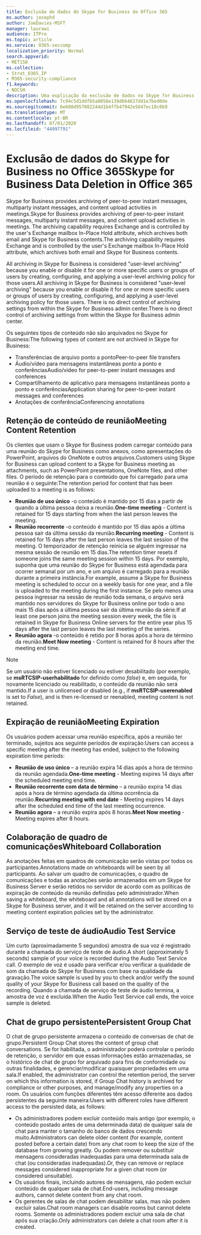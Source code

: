 ```yaml
---
title: Exclusão de dados do Skype for Business do Office 365
ms.author: josephd
author: JoeDavies-MSFT
manager: laurawi
audience: ITPro
ms.topic: article
ms.service: O365-seccomp
localization_priority: Normal
search.appverid:
- MET150
ms.collection:
- Strat_O365_IP
- M365-security-compliance
f1.keywords:
- NOCSH
description: Uma explicação da exclusão de dados no Skype for Business.
ms.openlocfilehash: 7c94c5d1ddfb5a8056e139d664627dd1e7bed0de
ms.sourcegitcommit: 6e608d957082244d1b4ffb47942e5847ec18c0b9
ms.translationtype: MT
ms.contentlocale: pt-BR
ms.lasthandoff: 07/01/2020
ms.locfileid: "44997791"
---
```

# <a name="skype-for-business-data-deletion-in-office-365"></a><span data-ttu-id="b03f7-103">Exclusão de dados do Skype for Business no Office 365</span><span class="sxs-lookup"><span data-stu-id="b03f7-103">Skype for Business Data Deletion in Office 365</span></span>

<span data-ttu-id="b03f7-104">Skype for Business provides archiving of peer-to-peer instant messages, multiparty instant messages, and content upload activities in meetings.</span><span class="sxs-lookup"><span data-stu-id="b03f7-104">Skype for Business provides archiving of peer-to-peer instant messages, multiparty instant messages, and content upload activities in meetings.</span></span> <span data-ttu-id="b03f7-105">The archiving capability requires Exchange and is controlled by the user's Exchange mailbox In-Place Hold attribute, which archives both email and Skype for Business contents.</span><span class="sxs-lookup"><span data-stu-id="b03f7-105">The archiving capability requires Exchange and is controlled by the user's Exchange mailbox In-Place Hold attribute, which archives both email and Skype for Business contents.</span></span>

<span data-ttu-id="b03f7-106">All archiving in Skype for Business is considered "user-level archiving" because you enable or disable it for one or more specific users or groups of users by creating, configuring, and applying a user-level archiving policy for those users.</span><span class="sxs-lookup"><span data-stu-id="b03f7-106">All archiving in Skype for Business is considered "user-level archiving" because you enable or disable it for one or more specific users or groups of users by creating, configuring, and applying a user-level archiving policy for those users.</span></span> <span data-ttu-id="b03f7-107">There is no direct control of archiving settings from within the Skype for Business admin center.</span><span class="sxs-lookup"><span data-stu-id="b03f7-107">There is no direct control of archiving settings from within the Skype for Business admin center.</span></span>

<span data-ttu-id="b03f7-108">Os seguintes tipos de conteúdo não são arquivados no Skype for Business:</span><span class="sxs-lookup"><span data-stu-id="b03f7-108">The following types of content are not archived in Skype for Business:</span></span>

- <span data-ttu-id="b03f7-109">Transferências de arquivo ponto a ponto</span><span class="sxs-lookup"><span data-stu-id="b03f7-109">Peer-to-peer file transfers</span></span>
- <span data-ttu-id="b03f7-110">Áudio/vídeo para mensagens instantâneas ponto a ponto e conferências</span><span class="sxs-lookup"><span data-stu-id="b03f7-110">Audio/video for peer-to-peer instant messages and conferences</span></span>
- <span data-ttu-id="b03f7-111">Compartilhamento de aplicativo para mensagens instantâneas ponto a ponto e conferências</span><span class="sxs-lookup"><span data-stu-id="b03f7-111">Application sharing for peer-to-peer instant messages and conferences</span></span>
- <span data-ttu-id="b03f7-112">Anotações de conferência</span><span class="sxs-lookup"><span data-stu-id="b03f7-112">Conferencing annotations</span></span> 

## <a name="meeting-content-retention"></a><span data-ttu-id="b03f7-113">Retenção de conteúdo de reunião</span><span class="sxs-lookup"><span data-stu-id="b03f7-113">Meeting Content Retention</span></span>

<span data-ttu-id="b03f7-114">Os clientes que usam o Skype for Business podem carregar conteúdo para uma reunião do Skype for Business como anexos, como apresentações do PowerPoint, arquivos do OneNote e outros arquivos.</span><span class="sxs-lookup"><span data-stu-id="b03f7-114">Customers using Skype for Business can upload content to a Skype for Business meeting as attachments, such as PowerPoint presentations, OneNote files, and other files.</span></span> <span data-ttu-id="b03f7-115">O período de retenção para o conteúdo que foi carregado para uma reunião é o seguinte:</span><span class="sxs-lookup"><span data-stu-id="b03f7-115">The retention period for content that has been uploaded to a meeting is as follows:</span></span>

- <span data-ttu-id="b03f7-116">**Reunião de uso único** -o conteúdo é mantido por 15 dias a partir de quando a última pessoa deixa a reunião.</span><span class="sxs-lookup"><span data-stu-id="b03f7-116">**One-time meeting** - Content is retained for 15 days starting from when the last person leaves the meeting.</span></span>
- <span data-ttu-id="b03f7-117">**Reunião recorrente** -o conteúdo é mantido por 15 dias após a última pessoa sair da última sessão da reunião.</span><span class="sxs-lookup"><span data-stu-id="b03f7-117">**Recurring meeting** - Content is retained for 15 days after the last person leaves the last session of the meeting.</span></span> <span data-ttu-id="b03f7-118">O temporizador de retenção reinicia se alguém ingressar na mesma sessão de reunião em 15 dias.</span><span class="sxs-lookup"><span data-stu-id="b03f7-118">The retention timer resets if someone joins the same meeting session within 15 days.</span></span> <span data-ttu-id="b03f7-119">Por exemplo, suponha que uma reunião do Skype for Business está agendada para ocorrer semanal por um ano, e um arquivo é carregado para a reunião durante a primeira instância.</span><span class="sxs-lookup"><span data-stu-id="b03f7-119">For example, assume a Skype for Business meeting is scheduled to occur on a weekly basis for one year, and a file is uploaded to the meeting during the first instance.</span></span> <span data-ttu-id="b03f7-120">Se pelo menos uma pessoa ingressar na sessão de reunião toda semana, o arquivo será mantido nos servidores do Skype for Business online por todo o ano mais 15 dias após a última pessoa sair da última reunião da série.</span><span class="sxs-lookup"><span data-stu-id="b03f7-120">If at least one person joins the meeting session every week, the file is retained in Skype for Business Online servers for the entire year plus 15 days after the last person leaves the last meeting of the series.</span></span>
- <span data-ttu-id="b03f7-121">**Reunião agora** -o conteúdo é retido por 8 horas após a hora de término da reunião.</span><span class="sxs-lookup"><span data-stu-id="b03f7-121">**Meet Now meeting** - Content is retained for 8 hours after the meeting end time.</span></span>

> [!NOTE]
> <span data-ttu-id="b03f7-122">Se um usuário não estiver licenciado ou estiver desabilitado (por exemplo, se **msRTCSIP-userhabilitado** for definido como *false*) e, em seguida, for novamente licenciado ou reabilitado, o conteúdo da reunião não será mantido.</span><span class="sxs-lookup"><span data-stu-id="b03f7-122">If a user is unlicensed or disabled (e.g., if **msRTCSIP-userenabled** is set to *False*), and is then re-licensed or reenabled, meeting content is not retained.</span></span>

## <a name="meeting-expiration"></a><span data-ttu-id="b03f7-123">Expiração de reunião</span><span class="sxs-lookup"><span data-stu-id="b03f7-123">Meeting Expiration</span></span>

<span data-ttu-id="b03f7-124">Os usuários podem acessar uma reunião específica, após a reunião ter terminado, sujeitos aos seguinte períodos de expiração:</span><span class="sxs-lookup"><span data-stu-id="b03f7-124">Users can access a specific meeting after the meeting has ended, subject to the following expiration time periods:</span></span>

- <span data-ttu-id="b03f7-125">**Reunião de uso único** – a reunião expira 14 dias após a hora de término da reunião agendada.</span><span class="sxs-lookup"><span data-stu-id="b03f7-125">**One-time meeting** - Meeting expires 14 days after the scheduled meeting end time.</span></span>
- <span data-ttu-id="b03f7-126">**Reunião recorrente com data de término** – a reunião expira 14 dias após a hora de término agendada da última ocorrência da reunião.</span><span class="sxs-lookup"><span data-stu-id="b03f7-126">**Recurring meeting with end date** - Meeting expires 14 days after the scheduled end time of the last meeting occurrence.</span></span>
- <span data-ttu-id="b03f7-127">**Reunião agora** – a reunião expira após 8 horas.</span><span class="sxs-lookup"><span data-stu-id="b03f7-127">**Meet Now meeting** - Meeting expires after 8 hours.</span></span>

## <a name="whiteboard-collaboration"></a><span data-ttu-id="b03f7-128">Colaboração de quadro de comunicações</span><span class="sxs-lookup"><span data-stu-id="b03f7-128">Whiteboard Collaboration</span></span>

<span data-ttu-id="b03f7-129">As anotações feitas em quadros de comunicação serão vistas por todos os participantes.</span><span class="sxs-lookup"><span data-stu-id="b03f7-129">Annotations made on whiteboards will be seen by all participants.</span></span> <span data-ttu-id="b03f7-130">Ao salvar um quadro de comunicações, o quadro de comunicações e todas as anotações serão armazenados em um Skype for Business Server e serão retidos no servidor de acordo com as políticas de expiração de conteúdo da reunião definidas pelo administrador.</span><span class="sxs-lookup"><span data-stu-id="b03f7-130">When saving a whiteboard, the whiteboard and all annotations will be stored on a Skype for Business server, and it will be retained on the server according to meeting content expiration policies set by the administrator.</span></span>

## <a name="audio-test-service"></a><span data-ttu-id="b03f7-131">Serviço de teste de áudio</span><span class="sxs-lookup"><span data-stu-id="b03f7-131">Audio Test Service</span></span>

<span data-ttu-id="b03f7-132">Um curto (aproximadamente 5 segundos) amostra de sua voz é registrado durante a chamada do serviço de teste de áudio.</span><span class="sxs-lookup"><span data-stu-id="b03f7-132">A short (approximately 5 seconds) sample of your voice is recorded during the Audio Test Service call.</span></span> <span data-ttu-id="b03f7-133">O exemplo de voz é usado para verificar e/ou verificar a qualidade de som da chamada do Skype for Business com base na qualidade da gravação.</span><span class="sxs-lookup"><span data-stu-id="b03f7-133">The voice sample is used by you to check and/or verify the sound quality of your Skype for Business call based on the quality of the recording.</span></span> <span data-ttu-id="b03f7-134">Quando a chamada de serviço de teste de áudio termina, a amostra de voz é excluída.</span><span class="sxs-lookup"><span data-stu-id="b03f7-134">When the Audio Test Service call ends, the voice sample is deleted.</span></span>

## <a name="persistent-group-chat"></a><span data-ttu-id="b03f7-135">Chat de grupo persistente</span><span class="sxs-lookup"><span data-stu-id="b03f7-135">Persistent Group Chat</span></span>

<span data-ttu-id="b03f7-136">O chat de grupo persistente armazena o conteúdo de conversas de chat de grupo.</span><span class="sxs-lookup"><span data-stu-id="b03f7-136">Persistent Group Chat stores the content of group chat conversations.</span></span> <span data-ttu-id="b03f7-137">Se for habilitada, o administrador poderá controlar o período de retenção, o servidor em que essas informações estão armazenadas, se o histórico de chat de grupo for arquivado para fins de conformidade ou outras finalidades, e gerenciar/modificar quaisquer propriedades em uma sala.</span><span class="sxs-lookup"><span data-stu-id="b03f7-137">If enabled, the administrator can control the retention period, the server on which this information is stored, if Group Chat history is archived for compliance or other purposes, and manage/modify any properties on a room.</span></span> <span data-ttu-id="b03f7-138">Os usuários com funções diferentes têm acesso diferente aos dados persistentes da seguinte maneira:</span><span class="sxs-lookup"><span data-stu-id="b03f7-138">Users with different roles have different access to the persisted data, as follows:</span></span>

- <span data-ttu-id="b03f7-139">Os administradores podem excluir conteúdo mais antigo (por exemplo, o conteúdo postado antes de uma determinada data) de qualquer sala de chat para manter o tamanho do banco de dados crescendo muito.</span><span class="sxs-lookup"><span data-stu-id="b03f7-139">Administrators can delete older content (for example, content posted before a certain date) from any chat room to keep the size of the database from growing greatly.</span></span> <span data-ttu-id="b03f7-140">Ou podem remover ou substituir mensagens consideradas inadequadas para uma determinada sala de chat (ou consideradas inadequadas).</span><span class="sxs-lookup"><span data-stu-id="b03f7-140">Or, they can remove or replace messages considered inappropriate for a given chat room (or considered unsuitable).</span></span>
- <span data-ttu-id="b03f7-141">Os usuários finais, incluindo autores de mensagens, não podem excluir conteúdo de qualquer sala de chat.</span><span class="sxs-lookup"><span data-stu-id="b03f7-141">End-users, including message authors, cannot delete content from any chat room.</span></span>
- <span data-ttu-id="b03f7-142">Os gerentes de salas de chat podem desabilitar salas, mas não podem excluir salas.</span><span class="sxs-lookup"><span data-stu-id="b03f7-142">Chat room managers can disable rooms but cannot delete rooms.</span></span> <span data-ttu-id="b03f7-143">Somente os administradores podem excluir uma sala de chat após sua criação.</span><span class="sxs-lookup"><span data-stu-id="b03f7-143">Only administrators can delete a chat room after it is created.</span></span>
